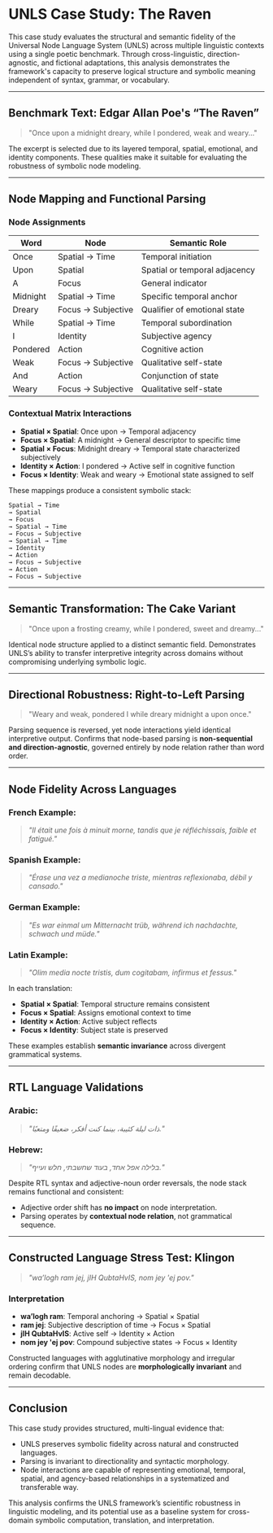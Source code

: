 # UNLS Case Study: The Raven

This case study evaluates the structural and semantic fidelity of the Universal Node Language System (UNLS) across multiple linguistic contexts using a single poetic benchmark. Through cross-linguistic, direction-agnostic, and fictional adaptations, this analysis demonstrates the framework's capacity to preserve logical structure and symbolic meaning independent of syntax, grammar, or vocabulary.

---

## Benchmark Text: Edgar Allan Poe's “The Raven”

> "Once upon a midnight dreary, while I pondered, weak and weary..."

The excerpt is selected due to its layered temporal, spatial, emotional, and identity components. These qualities make it suitable for evaluating the robustness of symbolic node modeling.

---

## Node Mapping and Functional Parsing

### Node Assignments

| Word     | Node               | Semantic Role                 |
| -------- | ------------------ | ----------------------------- |
| Once     | Spatial → Time     | Temporal initiation           |
| Upon     | Spatial            | Spatial or temporal adjacency |
| A        | Focus              | General indicator             |
| Midnight | Spatial → Time     | Specific temporal anchor      |
| Dreary   | Focus → Subjective | Qualifier of emotional state  |
| While    | Spatial → Time     | Temporal subordination        |
| I        | Identity           | Subjective agency             |
| Pondered | Action             | Cognitive action              |
| Weak     | Focus → Subjective | Qualitative self-state        |
| And      | Action             | Conjunction of state          |
| Weary    | Focus → Subjective | Qualitative self-state        |

### Contextual Matrix Interactions

* **Spatial × Spatial**: Once upon → Temporal adjacency
* **Focus × Spatial**: A midnight → General descriptor to specific time
* **Spatial × Focus**: Midnight dreary → Temporal state characterized subjectively
* **Identity × Action**: I pondered → Active self in cognitive function
* **Focus × Identity**: Weak and weary → Emotional state assigned to self

These mappings produce a consistent symbolic stack:

```
Spatial → Time
→ Spatial
→ Focus
→ Spatial → Time
→ Focus → Subjective
→ Spatial → Time
→ Identity
→ Action
→ Focus → Subjective
→ Action
→ Focus → Subjective
```

---

## Semantic Transformation: The Cake Variant

> "Once upon a frosting creamy, while I pondered, sweet and dreamy..."

Identical node structure applied to a distinct semantic field. Demonstrates UNLS’s ability to transfer interpretive integrity across domains without compromising underlying symbolic logic.

---

## Directional Robustness: Right-to-Left Parsing

> "Weary and weak, pondered I while dreary midnight a upon once."

Parsing sequence is reversed, yet node interactions yield identical interpretive output. Confirms that node-based parsing is **non-sequential and direction-agnostic**, governed entirely by node relation rather than word order.

---

## Node Fidelity Across Languages

### French Example:

> *"Il était une fois à minuit morne, tandis que je réfléchissais, faible et fatigué."*

### Spanish Example:

> *"Érase una vez a medianoche triste, mientras reflexionaba, débil y cansado."*

### German Example:

> *"Es war einmal um Mitternacht trüb, während ich nachdachte, schwach und müde."*

### Latin Example:

> *"Olim media nocte tristis, dum cogitabam, infirmus et fessus."*

In each translation:

* **Spatial × Spatial**: Temporal structure remains consistent
* **Focus × Spatial**: Assigns emotional context to time
* **Identity × Action**: Active subject reflects
* **Focus × Identity**: Subject state is preserved

These examples establish **semantic invariance** across divergent grammatical systems.

---

## RTL Language Validations

### Arabic:

> *"ذات ليلة كئيبة، بينما كنت أفكر، ضعيفًا ومتعبًا."*

### Hebrew:

> *"בלילה אפל אחד, בעוד שחשבתי, חלש ועייף."*

Despite RTL syntax and adjective-noun order reversals, the node stack remains functional and consistent:

* Adjective order shift has **no impact** on node interpretation.
* Parsing operates by **contextual node relation**, not grammatical sequence.

---

## Constructed Language Stress Test: Klingon

> *"wa’logh ram jej, jIH QubtaHvIS, nom jey 'ej pov."*

### Interpretation

* **wa’logh ram**: Temporal anchoring → Spatial × Spatial
* **ram jej**: Subjective description of time → Focus × Spatial
* **jIH QubtaHvIS**: Active self → Identity × Action
* **nom jey 'ej pov**: Compound subjective states → Focus × Identity

Constructed languages with agglutinative morphology and irregular ordering confirm that UNLS nodes are **morphologically invariant** and remain decodable.

---

## Conclusion

This case study provides structured, multi-lingual evidence that:

* UNLS preserves symbolic fidelity across natural and constructed languages.
* Parsing is invariant to directionality and syntactic morphology.
* Node interactions are capable of representing emotional, temporal, spatial, and agency-based relationships in a systematized and transferable way.

This analysis confirms the UNLS framework’s scientific robustness in linguistic modeling, and its potential use as a baseline system for cross-domain symbolic computation, translation, and interpretation.
